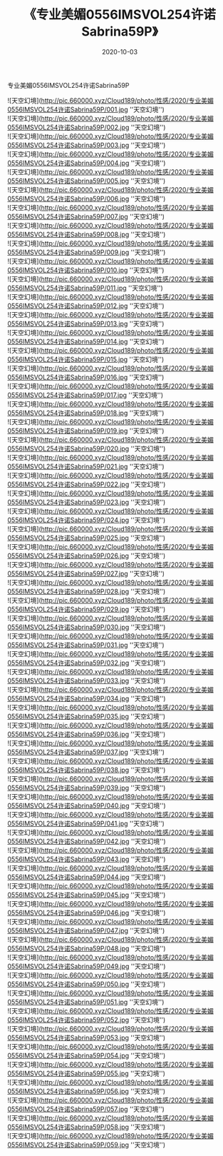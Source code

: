 ﻿---
layout: post
title:  《专业美媚0556IMSVOL254许诺Sabrina59P》
date:   2020-10-03
img: http://pic.660000.xyz/Cloud189/photo/性感/2020/专业美媚0556IMSVOL254许诺Sabrina59P/000.jpg
categories: [美女, 性感, 泳衣]
---

专业美媚0556IMSVOL254许诺Sabrina59P



![天空幻境](http://pic.660000.xyz/Cloud189/photo/性感/2020/专业美媚0556IMSVOL254许诺Sabrina59P/001.jpg ''天空幻境'') <br>
![天空幻境](http://pic.660000.xyz/Cloud189/photo/性感/2020/专业美媚0556IMSVOL254许诺Sabrina59P/002.jpg ''天空幻境'') <br>
![天空幻境](http://pic.660000.xyz/Cloud189/photo/性感/2020/专业美媚0556IMSVOL254许诺Sabrina59P/003.jpg ''天空幻境'') <br>
![天空幻境](http://pic.660000.xyz/Cloud189/photo/性感/2020/专业美媚0556IMSVOL254许诺Sabrina59P/004.jpg ''天空幻境'') <br>
![天空幻境](http://pic.660000.xyz/Cloud189/photo/性感/2020/专业美媚0556IMSVOL254许诺Sabrina59P/005.jpg ''天空幻境'') <br>
![天空幻境](http://pic.660000.xyz/Cloud189/photo/性感/2020/专业美媚0556IMSVOL254许诺Sabrina59P/006.jpg ''天空幻境'') <br>
![天空幻境](http://pic.660000.xyz/Cloud189/photo/性感/2020/专业美媚0556IMSVOL254许诺Sabrina59P/007.jpg ''天空幻境'') <br>
![天空幻境](http://pic.660000.xyz/Cloud189/photo/性感/2020/专业美媚0556IMSVOL254许诺Sabrina59P/008.jpg ''天空幻境'') <br>
![天空幻境](http://pic.660000.xyz/Cloud189/photo/性感/2020/专业美媚0556IMSVOL254许诺Sabrina59P/009.jpg ''天空幻境'') <br>
![天空幻境](http://pic.660000.xyz/Cloud189/photo/性感/2020/专业美媚0556IMSVOL254许诺Sabrina59P/010.jpg ''天空幻境'') <br>
![天空幻境](http://pic.660000.xyz/Cloud189/photo/性感/2020/专业美媚0556IMSVOL254许诺Sabrina59P/011.jpg ''天空幻境'') <br>
![天空幻境](http://pic.660000.xyz/Cloud189/photo/性感/2020/专业美媚0556IMSVOL254许诺Sabrina59P/012.jpg ''天空幻境'') <br>
![天空幻境](http://pic.660000.xyz/Cloud189/photo/性感/2020/专业美媚0556IMSVOL254许诺Sabrina59P/013.jpg ''天空幻境'') <br>
![天空幻境](http://pic.660000.xyz/Cloud189/photo/性感/2020/专业美媚0556IMSVOL254许诺Sabrina59P/014.jpg ''天空幻境'') <br>
![天空幻境](http://pic.660000.xyz/Cloud189/photo/性感/2020/专业美媚0556IMSVOL254许诺Sabrina59P/015.jpg ''天空幻境'') <br>
![天空幻境](http://pic.660000.xyz/Cloud189/photo/性感/2020/专业美媚0556IMSVOL254许诺Sabrina59P/016.jpg ''天空幻境'') <br>
![天空幻境](http://pic.660000.xyz/Cloud189/photo/性感/2020/专业美媚0556IMSVOL254许诺Sabrina59P/017.jpg ''天空幻境'') <br>
![天空幻境](http://pic.660000.xyz/Cloud189/photo/性感/2020/专业美媚0556IMSVOL254许诺Sabrina59P/018.jpg ''天空幻境'') <br>
![天空幻境](http://pic.660000.xyz/Cloud189/photo/性感/2020/专业美媚0556IMSVOL254许诺Sabrina59P/019.jpg ''天空幻境'') <br>
![天空幻境](http://pic.660000.xyz/Cloud189/photo/性感/2020/专业美媚0556IMSVOL254许诺Sabrina59P/020.jpg ''天空幻境'') <br>
![天空幻境](http://pic.660000.xyz/Cloud189/photo/性感/2020/专业美媚0556IMSVOL254许诺Sabrina59P/021.jpg ''天空幻境'') <br>
![天空幻境](http://pic.660000.xyz/Cloud189/photo/性感/2020/专业美媚0556IMSVOL254许诺Sabrina59P/022.jpg ''天空幻境'') <br>
![天空幻境](http://pic.660000.xyz/Cloud189/photo/性感/2020/专业美媚0556IMSVOL254许诺Sabrina59P/023.jpg ''天空幻境'') <br>
![天空幻境](http://pic.660000.xyz/Cloud189/photo/性感/2020/专业美媚0556IMSVOL254许诺Sabrina59P/024.jpg ''天空幻境'') <br>
![天空幻境](http://pic.660000.xyz/Cloud189/photo/性感/2020/专业美媚0556IMSVOL254许诺Sabrina59P/025.jpg ''天空幻境'') <br>
![天空幻境](http://pic.660000.xyz/Cloud189/photo/性感/2020/专业美媚0556IMSVOL254许诺Sabrina59P/026.jpg ''天空幻境'') <br>
![天空幻境](http://pic.660000.xyz/Cloud189/photo/性感/2020/专业美媚0556IMSVOL254许诺Sabrina59P/027.jpg ''天空幻境'') <br>
![天空幻境](http://pic.660000.xyz/Cloud189/photo/性感/2020/专业美媚0556IMSVOL254许诺Sabrina59P/028.jpg ''天空幻境'') <br>
![天空幻境](http://pic.660000.xyz/Cloud189/photo/性感/2020/专业美媚0556IMSVOL254许诺Sabrina59P/029.jpg ''天空幻境'') <br>
![天空幻境](http://pic.660000.xyz/Cloud189/photo/性感/2020/专业美媚0556IMSVOL254许诺Sabrina59P/030.jpg ''天空幻境'') <br>
![天空幻境](http://pic.660000.xyz/Cloud189/photo/性感/2020/专业美媚0556IMSVOL254许诺Sabrina59P/031.jpg ''天空幻境'') <br>
![天空幻境](http://pic.660000.xyz/Cloud189/photo/性感/2020/专业美媚0556IMSVOL254许诺Sabrina59P/032.jpg ''天空幻境'') <br>
![天空幻境](http://pic.660000.xyz/Cloud189/photo/性感/2020/专业美媚0556IMSVOL254许诺Sabrina59P/033.jpg ''天空幻境'') <br>
![天空幻境](http://pic.660000.xyz/Cloud189/photo/性感/2020/专业美媚0556IMSVOL254许诺Sabrina59P/034.jpg ''天空幻境'') <br>
![天空幻境](http://pic.660000.xyz/Cloud189/photo/性感/2020/专业美媚0556IMSVOL254许诺Sabrina59P/035.jpg ''天空幻境'') <br>
![天空幻境](http://pic.660000.xyz/Cloud189/photo/性感/2020/专业美媚0556IMSVOL254许诺Sabrina59P/036.jpg ''天空幻境'') <br>
![天空幻境](http://pic.660000.xyz/Cloud189/photo/性感/2020/专业美媚0556IMSVOL254许诺Sabrina59P/037.jpg ''天空幻境'') <br>
![天空幻境](http://pic.660000.xyz/Cloud189/photo/性感/2020/专业美媚0556IMSVOL254许诺Sabrina59P/038.jpg ''天空幻境'') <br>
![天空幻境](http://pic.660000.xyz/Cloud189/photo/性感/2020/专业美媚0556IMSVOL254许诺Sabrina59P/039.jpg ''天空幻境'') <br>
![天空幻境](http://pic.660000.xyz/Cloud189/photo/性感/2020/专业美媚0556IMSVOL254许诺Sabrina59P/040.jpg ''天空幻境'') <br>
![天空幻境](http://pic.660000.xyz/Cloud189/photo/性感/2020/专业美媚0556IMSVOL254许诺Sabrina59P/041.jpg ''天空幻境'') <br>
![天空幻境](http://pic.660000.xyz/Cloud189/photo/性感/2020/专业美媚0556IMSVOL254许诺Sabrina59P/042.jpg ''天空幻境'') <br>
![天空幻境](http://pic.660000.xyz/Cloud189/photo/性感/2020/专业美媚0556IMSVOL254许诺Sabrina59P/043.jpg ''天空幻境'') <br>
![天空幻境](http://pic.660000.xyz/Cloud189/photo/性感/2020/专业美媚0556IMSVOL254许诺Sabrina59P/044.jpg ''天空幻境'') <br>
![天空幻境](http://pic.660000.xyz/Cloud189/photo/性感/2020/专业美媚0556IMSVOL254许诺Sabrina59P/045.jpg ''天空幻境'') <br>
![天空幻境](http://pic.660000.xyz/Cloud189/photo/性感/2020/专业美媚0556IMSVOL254许诺Sabrina59P/046.jpg ''天空幻境'') <br>
![天空幻境](http://pic.660000.xyz/Cloud189/photo/性感/2020/专业美媚0556IMSVOL254许诺Sabrina59P/047.jpg ''天空幻境'') <br>
![天空幻境](http://pic.660000.xyz/Cloud189/photo/性感/2020/专业美媚0556IMSVOL254许诺Sabrina59P/048.jpg ''天空幻境'') <br>
![天空幻境](http://pic.660000.xyz/Cloud189/photo/性感/2020/专业美媚0556IMSVOL254许诺Sabrina59P/049.jpg ''天空幻境'') <br>
![天空幻境](http://pic.660000.xyz/Cloud189/photo/性感/2020/专业美媚0556IMSVOL254许诺Sabrina59P/050.jpg ''天空幻境'') <br>
![天空幻境](http://pic.660000.xyz/Cloud189/photo/性感/2020/专业美媚0556IMSVOL254许诺Sabrina59P/051.jpg ''天空幻境'') <br>
![天空幻境](http://pic.660000.xyz/Cloud189/photo/性感/2020/专业美媚0556IMSVOL254许诺Sabrina59P/052.jpg ''天空幻境'') <br>
![天空幻境](http://pic.660000.xyz/Cloud189/photo/性感/2020/专业美媚0556IMSVOL254许诺Sabrina59P/053.jpg ''天空幻境'') <br>
![天空幻境](http://pic.660000.xyz/Cloud189/photo/性感/2020/专业美媚0556IMSVOL254许诺Sabrina59P/054.jpg ''天空幻境'') <br>
![天空幻境](http://pic.660000.xyz/Cloud189/photo/性感/2020/专业美媚0556IMSVOL254许诺Sabrina59P/055.jpg ''天空幻境'') <br>
![天空幻境](http://pic.660000.xyz/Cloud189/photo/性感/2020/专业美媚0556IMSVOL254许诺Sabrina59P/056.jpg ''天空幻境'') <br>
![天空幻境](http://pic.660000.xyz/Cloud189/photo/性感/2020/专业美媚0556IMSVOL254许诺Sabrina59P/057.jpg ''天空幻境'') <br>
![天空幻境](http://pic.660000.xyz/Cloud189/photo/性感/2020/专业美媚0556IMSVOL254许诺Sabrina59P/058.jpg ''天空幻境'') <br>
![天空幻境](http://pic.660000.xyz/Cloud189/photo/性感/2020/专业美媚0556IMSVOL254许诺Sabrina59P/059.jpg ''天空幻境'') <br>
